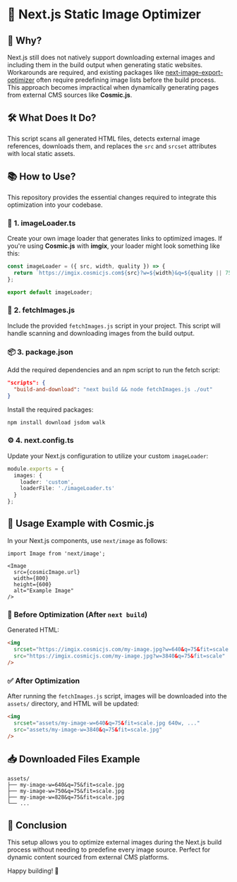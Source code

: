 # 📸 **Next.js Static Image Optimizer**

## 🚀 **Why?**
Next.js still does not natively support downloading external images and including them in the build output when generating static websites. Workarounds are required, and existing packages like [next-image-export-optimizer](https://www.npmjs.com/package/next-image-export-optimizer) often require predefining image lists before the build process. This approach becomes impractical when dynamically generating pages from external CMS sources like **Cosmic.js**.

## 🛠️ **What Does It Do?**
This script scans all generated HTML files, detects external image references, downloads them, and replaces the `src` and `srcset` attributes with local static assets.

## 📚 **How to Use?**
This repository provides the essential changes required to integrate this optimization into your codebase.

### 📄 **1. imageLoader.ts**
Create your own image loader that generates links to optimized images. If you're using **Cosmic.js** with **imgix**, your loader might look something like this:

```ts
const imageLoader = ({ src, width, quality }) => {
  return `https://imgix.cosmicjs.com${src}?w=${width}&q=${quality || 75}&fit=scale`;
};

export default imageLoader;
```

### 📄 **2. fetchImages.js**
Include the provided `fetchImages.js` script in your project. This script will handle scanning and downloading images from the build output.

### 📦 **3. package.json**
Add the required dependencies and an npm script to run the fetch script:

```json
"scripts": {
  "build-and-download": "next build && node fetchImages.js ./out"
}
```

Install the required packages:
```sh
npm install download jsdom walk
```

### ⚙️ **4. next.config.ts**
Update your Next.js configuration to utilize your custom `imageLoader`:

```ts
module.exports = {
  images: {
    loader: 'custom',
    loaderFile: './imageLoader.ts'
  }
};
```

## 🌟 **Usage Example with Cosmic.js**
In your Next.js components, use `next/image` as follows:

```tsx
import Image from 'next/image';

<Image
  src={cosmicImage.url}
  width={800}
  height={600}
  alt="Example Image"
/>
```

### 🔄 **Before Optimization (After `next build`)**
Generated HTML:
```html
<img
  srcset="https://imgix.cosmicjs.com/my-image.jpg?w=640&q=75&fit=scale 640w, ..."
  src="https://imgix.cosmicjs.com/my-image.jpg?w=3840&q=75&fit=scale"
/>
```

### ✅ **After Optimization**
After running the `fetchImages.js` script, images will be downloaded into the `assets/` directory, and HTML will be updated:

```html
<img
  srcset="assets/my-image-w=640&q=75&fit=scale.jpg 640w, ..."
  src="assets/my-image-w=3840&q=75&fit=scale.jpg"
/>
```

## 📥 **Downloaded Files Example**
```
assets/
├── my-image-w=640&q=75&fit=scale.jpg
├── my-image-w=750&q=75&fit=scale.jpg
├── my-image-w=828&q=75&fit=scale.jpg
└── ...
```

## 🎯 **Conclusion**
This setup allows you to optimize external images during the Next.js build process without needing to predefine every image source. Perfect for dynamic content sourced from external CMS platforms.

Happy building! 🚀

